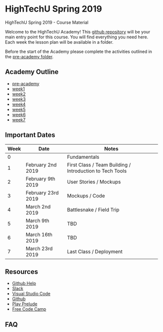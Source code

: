 # HighTechU Spring 2019

HighTechU Spring 2019 - Course Material

Welcome to the HighTechU Academy! This [github repository](https://help.github.com/articles/about-repositories/) will be your main entry point for this course. You will find everything you need here. Each week the lesson plan will be available in a folder.

Before the start of the Academy please complete the activities outlined in the [pre-academy folder](https://github.com/hightechu/hightechu-spring2019/tree/master/pre-academy).

## Academy Outline

* [pre-academy](https://github.com/hightechu/hightechu-spring2019/tree/master/pre-academy)
* [week1]()
* [week2]()
* [week3]()
* [week4]()
* [week5]()
* [week6]()
* [week7]()

## Important Dates

| Week | Date               | Notes                                                    |
|------|--------------------|----------------------------------------------------------|
| 0    |                    | Fundamentals                                             |
| 1    | February 2nd 2019  | First Class / Team Building / Introduction to Tech Tools |
| 2    | February 9th 2019  | User Stories / Mockups                                   |
| 3    | February 23rd 2019 | Mockups / Code                                           |
| 4    | March 2nd 2019     | Battlesnake / Field Trip                                 |
| 5    | March 9th 2019     | TBD                                                      |
| 6    | March 16th 2019    | TBD                                                      |
| 7    | March 23rd 2019    | Last Class / Deployment                                  |

## Resources

* [Github Help](https://help.github.com/)
* [Slack](https://slack.com/)
* [Visual Studio Code](https://code.visualstudio.com/)
* [Github](https://github.com/)
* [Play Prelude](http://www.playprelude.com/)
* [Free Code Camp](https://www.freecodecamp.org/)

## FAQ
